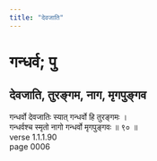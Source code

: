 ```yaml
---
title: "देवजाति"
---
```


# गन्धर्व; पु
## देवजाति, तुरङ्गम, नाग, मृगपुङ्गव
गन्धर्वो देवजातिः स्यात् गन्धर्वो हि तुरङ्गमः ।<br />गन्धर्वश्च स्मृतो नागो गन्धर्वो मृगपुङ्गवः ॥ ९० ॥<br />verse 1.1.1.90<br />page 0006

